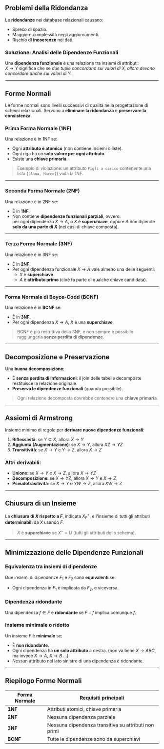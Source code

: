 ## Problemi della Ridondanza

Le **ridondanze** nei database relazionali causano:
- Spreco di spazio.
- Maggiore complessità negli aggiornamenti.
- Rischio di **incoerenze** nei dati.
### Soluzione: Analisi delle Dipendenze Funzionali
Una **dipendenza funzionale** è una relazione tra insiemi di attributi:  
$X \to Y$ significa che se *due tuple concordano sui valori di $X$, allora devono concordare anche sui valori di $Y$.*

---
## Forme Normali

Le forme normali sono livelli successivi di qualità nella progettazione di schemi relazionali. Servono a **eliminare la ridondanza** e **preservare la consistenza**.

### **Prima Forma Normale (1NF)**

Una relazione è in 1NF se:
- Ogni **attributo è atomico** (non contiene insiemi o liste).
- Ogni riga ha un **solo valore per ogni attributo**.
- Esiste una **chiave primaria**.

> Esempio di violazione: un attributo `Figli a carico` contenente una lista (`[Anna, Marco]`) viola la 1NF.

---

### **Seconda Forma Normale (2NF)**
Una relazione è in 2NF se:
- È in **1NF**.
- Non contiene **dipendenze funzionali parziali**, ovvero:  
    per ogni dipendenza $X \to A$, o $X$ è **superchiave**, oppure $A$ non dipende **solo da una parte di $X$** (nei casi di chiave composta).
---

### **Terza Forma Normale (3NF)**

Una relazione è in 3NF se:
- È in **2NF**.
- Per ogni dipendenza funzionale $X \to A$ vale almeno una delle seguenti:
    - $X$ è **superchiave**.
    - $A$ è **attributo primo** (cioè fa parte di qualche chiave candidata).
---

### **Forma Normale di Boyce-Codd (BCNF)**
Una relazione è in **BCNF** se:
- È in **3NF**.
- Per ogni dipendenza $X \to A$, $X$ è una **superchiave**.

> BCNF è più restrittiva della 3NF, e non sempre è possibile raggiungerla **senza perdita di dipendenze**.

---
## Decomposizione e Preservazione
Una **buona decomposizione**:
- È **senza perdita di informazioni**: il join delle tabelle decomposte restituisce la relazione originale.
- **Preserva le dipendenze funzionali** (quando possibile).
> Ogni relazione decomposta dovrebbe contenere una **chiave primaria**.

---
## Assiomi di Armstrong

Insieme minimo di regole per **derivare nuove dipendenze funzionali**:

1. **Riflessività**: se $Y \subseteq X$, allora $X \to Y$
2. **Aggiunta (Augmentazione)**: se $X \to Y$, allora $XZ \to YZ$
3. **Transitività**: se $X \to Y$ e $Y \to Z$, allora $X \to Z$
### Altri derivabili:

- **Unione**: se $X \to Y$ e $X \to Z$, allora $X \to YZ$
- **Decomposizione**: se $X \to YZ$, allora $X \to Y$ e $X \to Z$
- **Pseudotrasitività**: se $X \to Y$ e $YW \to Z$, allora $XW \to Z$

---
## Chiusura di un Insieme

La **chiusura di $X$ rispetto a $F$**, indicata $X^+_F$, è l'insieme di tutti gli attributi **determinabili** da $X$ usando $F$.

> $X$ è **superchiave** se $X^+ = U$ (tutti gli attributi dello schema).

---

## Minimizzazione delle Dipendenze Funzionali

### Equivalenza tra insiemi di dipendenze

Due insiemi di dipendenze $F_1$ e $F_2$ sono **equivalenti** se:

- Ogni dipendenza in $F_1$ è implicata da $F_2$, e viceversa.
    

### Dipendenza **ridondante**
Una dipendenza $f \in F$ è **ridondante** se $F - {f}$ implica comunque $f$.

### Insieme **minimale** o **ridotto**

Un insieme $F$ è **minimale** se:

- È **non ridondante**.
- Ogni dipendenza ha **un solo attributo** a destra. (non va bene $X \to ABC$, ma invece $X \to A$, $X \to B$ ...).
- Nessun attributo nel lato sinistro di una dipendenza è ridondante.

---

## Riepilogo Forme Normali

|Forma Normale|Requisiti principali|
|---|---|
|**1NF**|Attributi atomici, chiave primaria|
|**2NF**|Nessuna dipendenza parziale|
|**3NF**|Nessuna dipendenza transitiva su attributi non primi|
|**BCNF**|Tutte le dipendenze sono da superchiavi|